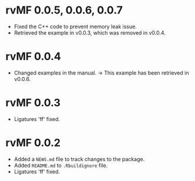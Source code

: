 # rvMF 0.0.5, 0.0.6, 0.0.7

-   Fixed the C++ code to prevent memory leak issue. 
-	Retrieved the example in v0.0.3, which was removed in v0.0.4.

# rvMF 0.0.4

-   Changed examples in the manual. -> This example has been retrieved in v0.0.6.

# rvMF 0.0.3

-   Ligatures 'ff' fixed.

# rvMF 0.0.2

-   Added a `NEWS.md` file to track changes to the package.
-   Added `README.md` to `.Rbuildignore` file.
-   Ligatures 'ff' fixed.
